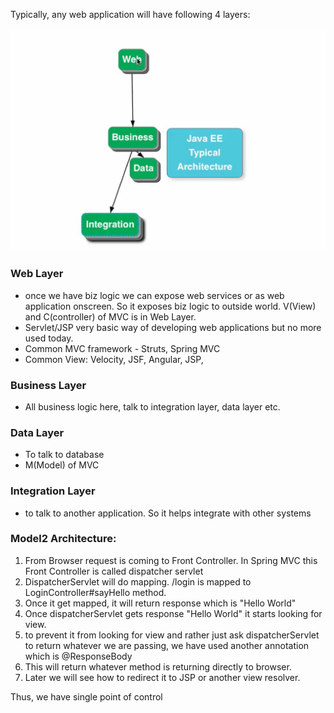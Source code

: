 
Typically, any web application will have following 4 layers:  

![Architecture of Web Application](10_1__WebApplication_Architecture.jpg)

### Web Layer
 
- once we have biz logic we can expose web services or as web application onscreen. So it exposes biz logic to outside world. V(View) and
  C(controller) of MVC is in Web Layer.
-  Servlet/JSP very basic way of developing web applications but no more used today. 
-  Common MVC framework - Struts, Spring MVC
-  Common View: Velocity, JSF, Angular, JSP, 
  
###  Business Layer
- All business logic here, talk to integration layer, data layer etc. 

###  Data Layer
- To talk to database
- M(Model) of MVC 

###  Integration Layer
- to talk to another application. So it helps integrate with other systems


###  Model2 Architecture: 

1. From Browser request is coming to Front Controller. In Spring MVC this Front Controller is called dispatcher servlet  
2. DispatcherServlet will do mapping. /login is mapped to LoginController#sayHello method.  
3. Once it get mapped, it will return response which is "Hello World"  
4. Once dispatcherServlet gets response "Hello World" it starts looking for view.  
5. to prevent it from looking for view and rather just ask dispatcherServlet to return whatever we are passing, we have used another annotation which
   is @ResponseBody
6. This will return whatever method is returning directly to browser.  
7. Later we will see how to redirect it to JSP or another view resolver.

Thus, we have single point of control
 

